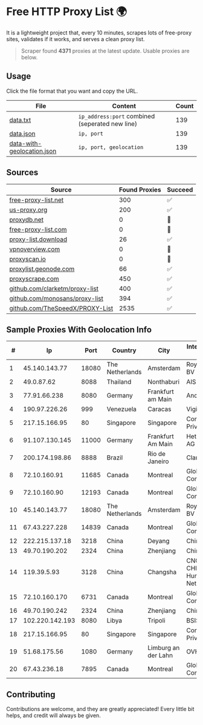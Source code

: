 
# Free HTTP Proxy List 🌍

It is a lightweight project that, every 10 minutes, scrapes lots of free-proxy sites, validates if it works, and serves a clean proxy list.


> Scraper found **4371** proxies at the latest update. Usable proxies are below.

## Usage

Click the file format that you want and copy the URL.


|File|Content|Count|
|----|-------|-----|
|[data.txt](https://raw.githubusercontent.com/themiralay/Proxy-List-World/master/data.txt)|`ip_address:port` combined (seperated new line)|139|
|[data.json](https://raw.githubusercontent.com/themiralay/Proxy-List-World/master/data.json)|`ip, port`|139|
|[data-with-geolocation.json](https://raw.githubusercontent.com/themiralay/Proxy-List-World/master/data-with-geolocation.json)|`ip, port, geolocation`|139|

## Sources

|Source|Found Proxies|Succeed|
|------|-------------|-------|
|[free-proxy-list.net](https://free-proxy-list.net)|300|✅|
|[us-proxy.org](https://www.us-proxy.org)|200|✅|
|[proxydb.net](http://proxydb.net)|0|🚫|
|[free-proxy-list.com](https://free-proxy-list.com/?page=&port=&type%5B%5D=http&type%5B%5D=https&up_time=0&search=Search)|0|🚫|
|[proxy-list.download](https://www.proxy-list.download/HTTP)|26|✅|
|[vpnoverview.com](https://vpnoverview.com/privacy/anonymous-browsing/free-proxy-servers)|0|🚫|
|[proxyscan.io](https://www.proxyscan.io)|0|🚫|
|[proxylist.geonode.com](https://proxylist.geonode.com/api/proxy-list?limit=300&page=1&sort_by=lastChecked&sort_type=desc&protocols=http,https)|66|✅|
|[proxyscrape.com](https://api.proxyscrape.com/v2/?request=displayproxies&protocol=http&timeout=10000&country=all&ssl=all&anonymity=all)|450|✅|
|[github.com/clarketm/proxy-list](https://raw.githubusercontent.com/clarketm/proxy-list/master/proxy-list-raw.txt)|400|✅|
|[github.com/monosans/proxy-list](https://raw.githubusercontent.com/monosans/proxy-list/main/proxies/http.txt)|394|✅|
|[github.com/TheSpeedX/PROXY-List](https://raw.githubusercontent.com/TheSpeedX/PROXY-List/master/http.txt)|2535|✅|


## Sample Proxies With Geolocation Info

|#|Ip|Port|Country|City|Internet Service Provider|
|-|--|----|-------|----|-------------------------|
|1|45.140.143.77|18080|The Netherlands|Amsterdam|RoyaleHosting BV|
|2|49.0.87.62|8088|Thailand|Nonthaburi|AIS-Fibre|
|3|77.91.66.238|8080|Germany|Frankfurt am Main|Andrii Hrosh|
|4|190.97.226.26|999|Venezuela|Caracas|Viginet C.A|
|5|217.15.166.95|80|Singapore|Singapore|Contabo Asia Private Limited|
|6|91.107.130.145|11000|Germany|Frankfurt Am Main|Hetzner Online AG|
|7|200.174.198.86|8888|Brazil|Rio de Janeiro|Claro S.A|
|8|72.10.160.91|11685|Canada|Montreal|GloboTech Communications|
|9|72.10.160.90|12193|Canada|Montreal|GloboTech Communications|
|10|45.140.143.77|18080|The Netherlands|Amsterdam|RoyaleHosting BV|
|11|67.43.227.228|14839|Canada|Montreal|GloboTech Communications|
|12|222.215.137.18|3218|China|Deyang|Chinanet|
|13|49.70.190.202|2324|China|Zhenjiang|Chinanet|
|14|119.39.5.93|3128|China|Changsha|CNC Group CHINA169 Hunan Province Network|
|15|72.10.160.170|6731|Canada|Montreal|GloboTech Communications|
|16|49.70.190.242|2324|China|Zhenjiang|Chinanet|
|17|102.220.142.193|8080|Libya|Tripoli|BSISP Network|
|18|217.15.166.95|80|Singapore|Singapore|Contabo Asia Private Limited|
|19|51.68.175.56|1080|Germany|Limburg an der Lahn|OVH SAS|
|20|67.43.236.18|7895|Canada|Montreal|GloboTech Communications|



## Contributing

Contributions are welcome, and they are greatly appreciated! Every
little bit helps, and credit will always be given.

